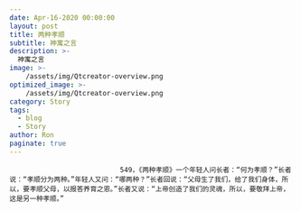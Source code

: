 ```yaml
---
date: Apr-16-2020 00:00:00
layout: post
title: 两种孝顺
subtitle: 神寓之言
description: >-
  神寓之言
image: >-
    /assets/img/Qtcreator-overview.png
optimized_image: >-
    /assets/img/Qtcreator-overview.png
category: Story
tags:
  - blog
  - Story
author: Ron
paginate: true
---
```


							　　549，《两种孝顺》一个年轻人问长者：“何为孝顺？”长者说：“孝顺分为两种。”年轻人又问：“哪两种？”长者回说：“父母生了我们，给了我们身体，所以，要孝顺父母，以报答养育之恩。”长者又说：“上帝创造了我们的灵魂，所以，要敬拜上帝，这是另一种孝顺。”
							
							
						